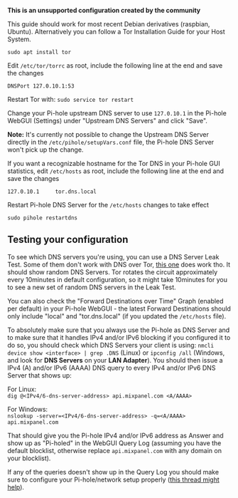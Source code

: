 **This is an unsupported configuration created by the community**

This guide should work for most recent Debian derivatives (raspbian, Ubuntu). Alternatively you can follow a Tor Installation Guide for your Host System.
```
sudo apt install tor
```

Edit `/etc/tor/torrc` as root, include the following line at the end and save the changes
```
DNSPort 127.0.10.1:53
```

Restart Tor with: `sudo service tor restart`

Change your Pi-hole upstream DNS server to use `127.0.10.1` in the Pi-hole WebGUI (Settings) under "Upstream DNS Servers" and click "Save".

**Note:** It's currently not possible to change the Upstream DNS Server directly in the `/etc/pihole/setupVars.conf` file, the Pi-hole DNS Server won't pick up the change.

If you want a recognizable hostname for the Tor DNS in your Pi-hole GUI statistics, edit `/etc/hosts` as root, include the following line at the end and save the changes
```
127.0.10.1     tor.dns.local
```
 Restart Pi-hole DNS Server for the `/etc/hosts` changes to take effect
```
sudo pihole restartdns
```
## Testing your configuration

 To see which DNS servers you're using, you can use a DNS Server Leak Test. Some of them don't work with DNS over Tor, [this one](https://dns-leak.com/) does work tho. It should show random DNS Servers. Tor rotates the circuit approximately every 10minutes in default configuration, so it might take 10minutes for you to see a new set of random DNS servers in the Leak Test.

 You can also check the "Forward Destinations over Time" Graph (enabled per default) in your Pi-hole WebGUI - the latest Forward Destinations should only include "local" and "tor.dns.local" (if you updated the `/etc/hosts` file).
 
 To absolutely make sure that you always use the Pi-hole as DNS Server and to make sure that it handles IPv4 and/or IPv6 blocking if you configured it to do so, you should check which DNS Servers your client is using: `nmcli device show <interface> | grep .DNS` (Linux) or `ipconfig /all` (Windows, and look for **DNS Servers** on your **LAN Adapter**). You should then issue a IPv4 (A) and/or IPv6 (AAAA) DNS query to every IPv4 and/or IPv6 DNS Server that shows up:

 For Linux:  
 ```dig @<IPv4/6-dns-server-address> api.mixpanel.com <A/AAAA>```

 For Windows:  
```nslookup -server=<IPv4/6-dns-server-address> -q=<A/AAAA> api.mixpanel.com``` 

That should give you the Pi-hole IPv4 and/or IPv6 address as Answer and show up as "Pi-holed" in the WebGUI Query Log (assuming you have the default blocklist, otherwise replace `api.mixpanel.com` with any domain on your blocklist). 

If any of the queries doesn't show up in the Query Log you should make sure to configure your Pi-hole/network setup properly ([this thread might help](https://www.reddit.com/r/pihole/comments/7e0jg9/dns_over_tor/dq4kkvg/)).
 
